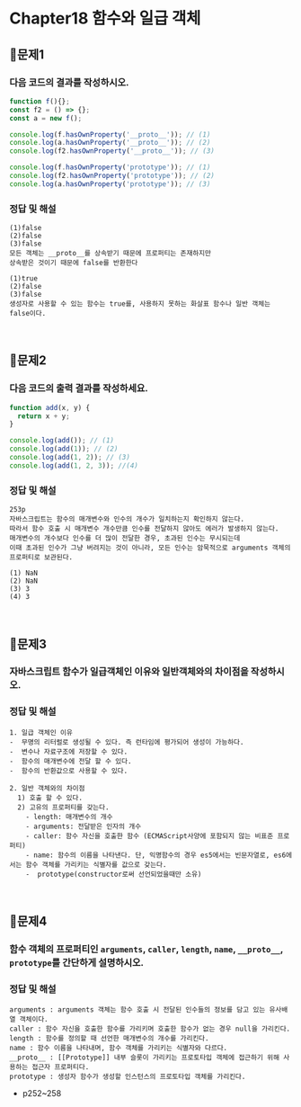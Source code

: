 # Chapter18 함수와 일급 객체
## 📌문제1
### 다음 코드의 결과를 작성하시오.
```js
function f(){};
const f2 = () => {};
const a = new f();

console.log(f.hasOwnProperty('__proto__')); // (1)
console.log(a.hasOwnProperty('__proto__')); // (2)
console.log(f2.hasOwnProperty('__proto__')); // (3)

console.log(f.hasOwnProperty('prototype')); // (1)
console.log(f2.hasOwnProperty('prototype')); // (2)
console.log(a.hasOwnProperty('prototype')); // (3)
```
### 정답 및 해설
```
(1)false
(2)false
(3)false
모든 객체는 __proto__를 상속받기 때문에 프로퍼티는 존재하지만 
상속받은 것이기 때문에 false를 반환한다

(1)true
(2)false
(3)false
생성자로 사용할 수 있는 함수는 true를, 사용하지 못하는 화살표 함수나 일반 객체는
false이다. 
```

<br>

## 📌문제2
### 다음 코드의 출력 결과를 작성하세요.
```js
function add(x, y) {
  return x + y;
}

console.log(add()); // (1)
console.log(add(1)); // (2)
console.log(add(1, 2)); // (3)
console.log(add(1, 2, 3)); //(4)
```
### 정답 및 해설
```
253p
자바스크립트는 함수의 매개변수와 인수의 개수가 일치하는지 확인하지 않는다.
따라서 함수 호출 시 매개변수 개수만큼 인수를 전달하지 않아도 에러가 발생하지 않는다.
매개변수의 개수보다 인수를 더 많이 전달한 경우, 초과된 인수는 무시되는데
이때 초과된 인수가 그냥 버려지는 것이 아니라, 모든 인수는 암묵적으로 arguments 객체의 프로퍼티로 보관된다.

(1) NaN
(2) NaN
(3) 3
(4) 3
```

<br>

## 📌문제3
### 자바스크립트 함수가 일급객체인 이유와 일반객체와의 차이점을 작성하시오.
### 정답 및 해설
```
1. 일급 객체인 이유
-  무명의 리터럴로 생성될 수 있다. 즉 런타임에 평가되어 생성이 가능하다.
-  변수나 자료구조에 저장할 수 있다.
-  함수의 매개변수에 전달 할 수 있다.
-  함수의 반환값으로 사용할 수 있다.

2. 일반 객체와의 차이점
  1) 호출 할 수 있다.
  2) 고유의 프로퍼티를 갖는다.
    - length: 매개변수의 개수
    - arguments: 전달받은 인자의 개수
    - caller: 함수 자신을 호출한 함수 (ECMAScript사양에 포함되지 않는 비표준 프로퍼티)
    - name: 함수의 이름을 나타낸다. 단, 익명함수의 경우 es5에서는 빈문자열로, es6에서는 함수 객체를 가리키는 식별자를 값으로 갖는다.
    -  prototype(constructor로써 선언되었을때만 소유)
```

<br>

## 📌문제4
### 함수 객체의 프로퍼티인 `arguments`, `caller`, `length`, `name`, `__proto__`, `prototype`를 간단하게 설명하시오.
### 정답 및 해설
```
arguments : arguments 객체는 함수 호출 시 전달된 인수들의 정보를 담고 있는 유사배열 객체이다.
caller : 함수 자신을 호출한 함수를 가리키며 호출한 함수가 없는 경우 null을 가리킨다.
length : 함수를 정의할 때 선언한 매개변수의 개수를 가리킨다.
name : 함수 이름을 나타내며, 함수 객체를 가리키는 식별자와 다르다.
__proto__ : [[Prototype]] 내부 슬롯이 가리키는 프로토타입 객체에 접근하기 위해 사용하는 접근자 프로퍼티다.
prototype : 생성자 함수가 생성할 인스턴스의 프로토타입 객체를 가리킨다.
```
- p252~258

<br>
